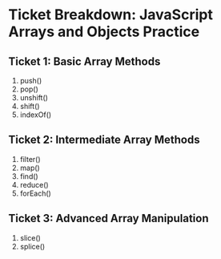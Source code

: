 # Ticket Breakdown: JavaScript Arrays and Objects Practice

## Ticket 1: Basic Array Methods
1. push()
2. pop()
3. unshift()
4. shift()
5. indexOf()

## Ticket 2: Intermediate Array Methods
1. filter()
2. map()
3. find()
4. reduce()
5. forEach()

## Ticket 3: Advanced Array Manipulation
1. slice()
2. splice()
